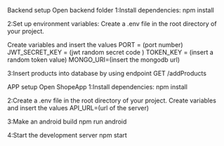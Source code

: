Backend setup
Open backend folder
1:Install dependencies:
npm install

2:Set up environment variables:
Create a .env file in the root directory of your project.

Create variables and insert the values
PORT = (port number)
JWT_SECRET_KEY = (jwt random secret code )
TOKEN_KEY = (insert a random token value)
MONGO_URI=(insert the mongodb url)

3:Insert products into database by using endpoint
GET /addProducts


APP setup
Open ShopeApp 
1:Install dependencies:
npm install

2:Create a .env file in the root directory of your project.
Create variables and insert the values
API_URL=(url of the server)


3:Make an android build
npm run android

4:Start the development server
npm start
